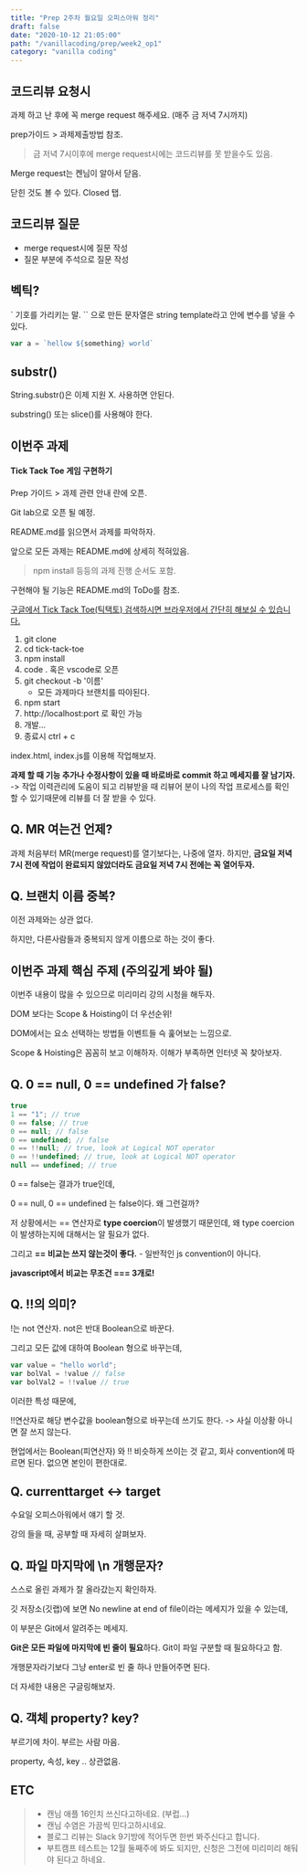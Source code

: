 ```yaml
---
title: "Prep 2주차 월요일 오피스아워 정리"
draft: false
date: "2020-10-12 21:05:00"
path: "/vanillacoding/prep/week2_op1"
category: "vanilla coding"
---
```


## 코드리뷰 요청시

과제 하고 난 후에 꼭 merge request 해주세요. (매주 금 저녁 7시까지)

prep가이드 > 과제제출방법 참조.

> 금 저녁 7시이후에 merge request시에는 코드리뷰를 못 받을수도 있음.



Merge request는 켄님이 알아서 닫음.

닫힌 것도 볼 수 있다. Closed 탭.



## 코드리뷰 질문

- merge request시에 질문 작성
- 질문 부분에 주석으로 질문 작성



## 벡틱?

` 기호를 가리키는 말.
`` 으로 만든 문자열은 string template라고 안에 변수를 넣을 수 있다.

```js
var a = `hellow ${something} world`
```



## substr()

String.substr()은 이제 지원 X. 사용하면 안된다.

substring() 또는 slice()를 사용해야 한다.



## 이번주 과제

#### Tick Tack Toe 게임 구현하기

Prep 가이드 > 과제 관련 안내 란에 오픈.

Git lab으로 오픈 될 예정.



README.md를 읽으면서 과제를 파악하자.

앞으로 모든 과제는 README.md에 상세히 적혀있음.

> npm install 등등의 과제 진행 순서도 포함.



구현해야 될 기능은 README.md의 ToDo를 참조.



<u>구글에서 [Tick Tack Toe(틱택토)]("[https://www.google.com/search?newwindow=1&hl=ko&source=hp&ei=TjGEX-jMJ56Fr7wPzfWX4AE&q=%ED%8B%B1%ED%83%9D%ED%86%A0&oq=%ED%8B%B1%ED%83%9D%ED%86%A0&gs_lcp=CgZwc3ktYWIQAzICCAAyAggAMgIIADICCAAyAggAMgIIADICCAAyAggAMgIIADICCAA6CAgAELEDEIMBOgQIABADOgUIABCxA1DAh2BYq5RgYM2VYGgBcAB4AYAB0gGIAbUJkgEFMC44LjGYAQCgAQGqAQdnd3Mtd2l6sAEA&sclient=psy-ab&ved=0ahUKEwjoq_nK7a7sAhWewosBHc36BRwQ4dUDCAc&uact=5](https://www.google.com/search?newwindow=1&hl=ko&source=hp&ei=TjGEX-jMJ56Fr7wPzfWX4AE&q=틱택토&oq=틱택토&gs_lcp=CgZwc3ktYWIQAzICCAAyAggAMgIIADICCAAyAggAMgIIADICCAAyAggAMgIIADICCAA6CAgAELEDEIMBOgQIABADOgUIABCxA1DAh2BYq5RgYM2VYGgBcAB4AYAB0gGIAbUJkgEFMC44LjGYAQCgAQGqAQdnd3Mtd2l6sAEA&sclient=psy-ab&ved=0ahUKEwjoq_nK7a7sAhWewosBHc36BRwQ4dUDCAc&uact=5)") 검색하시면 브라우저에서 간단히 해보실 수 있습니다.</u>



1. git clone
2. cd tick-tack-toe
3. npm install
4. code . 혹은 vscode로 오픈
5. git checkout -b '이름'
   - 모든 과제마다 브랜치를 따야된다.
6. npm start
7. http://localhost:port 로 확인 가능
8. 개발...
9. 종료시 ctrl + c 



index.html, index.js를 이용해 작업해보자.



**과제 할 때 기능 추가나 수정사항이 있을 때 바로바로 commit 하고 메세지를 잘 남기자.**  
 -> 작업 이력관리에 도움이 되고 리뷰받을 때 리뷰어 분이 나의 작업 프로세스를 확인 할 수 있기때문에 리뷰를 더 잘 받을 수 있다.



## Q. MR 여는건 언제?

과제 처음부터 MR(merge request)를 열기보다는, 나중에 열자. 하지만, **금요일 저녁 7시 전에 작업이 완료되지 않았더라도 금요일 저녁 7시 전에는 꼭 열어두자.**



## Q. 브랜치 이름 중복?

이전 과제와는 상관 없다.

하지만, 다른사람들과 중복되지 않게 이름으로 하는 것이 좋다.



## 이번주 과제 핵심 주제 (주의깊게 봐야 될)

이번주 내용이 많을 수 있으므로 미리미리 강의 시청을 해두자.



DOM 보다는 Scope & Hoisting이 더 우선순위!



DOM에서는 요소 선택하는 방법들 이벤트들 슥 훑어보는 느낌으로.



Scope & Hoisting은 꼼꼼히 보고 이해하자. 
이해가 부족하면 인터넷 꼭 찾아보자.



## Q. 0 == null, 0 == undefined 가 false?

```js
true 
1 == "1"; // true 
0 == false; // true 
0 == null; // false 
0 == undefined; // false 
0 == !!null; // true, look at Logical NOT operator 
0 == !!undefined; // true, look at Logical NOT operator 
null == undefined; // true
```

0 == false는 결과가 true인데,

0 == null,
0 == undefined
는 false이다. 왜 그런걸까?



저 상황에서는 == 연산자로 **type coercion**이 발생했기 때문인데,
왜 type coercion이 발생하는지에 대해서는 알 필요가 없다.

그리고 **== 비교는 쓰지 않는것이 좋다.** - 일반적인 js convention이 아니다.

**javascript에서 비교는 무조건 === 3개로!**



## Q. !!의 의미?

!는 not 연산자. not은 반대 Boolean으로 바꾼다.

그리고 모든 값에 대하여 Boolean 형으로 바꾸는데,

```js
var value = "hello world";
var bolVal = !value // false
var bolVal2 = !!value // true
```

이러한 특성 때문에,

!!연산자로 해당 변수값을 boolean형으로 바꾸는데 쓰기도 한다.
-> 사실 이상황 아니면 잘 쓰지 않는다.



현업에서는 Boolean(피연산자) 와 !! 비슷하게 쓰이는 것 같고, 회사 convention에 따르면 된다. 없으면 본인이 편한대로.



## Q. currenttarget <-> target

수요일 오피스아워에서 얘기 할 것.

강의 들을 때, 공부할 때 자세히 살펴보자.



## Q. 파일 마지막에 \n 개행문자?

스스로 올린 과제가 잘 올라갔는지 확인하자.

깃 저장소(깃랩)에 보면 No newline at end of file이라는 메세지가 있을 수 있는데,

이 부분은 Git에서 알려주는 메세지.

**Git은 모든 파일에 마지막에 빈 줄이 필요**하다.
Git이 파일 구분할 때 필요하다고 함.

개행문자라기보다 그냥 enter로 빈 줄 하나 만들어주면 된다.

더 자세한 내용은 구글링해보자.



## Q. 객체 property? key?

부르기에 차이. 부르는 사람 마음.

property, 속성, key .. 상관없음.



## ETC

> - 캔님 애플 16인치 쓰신다고하네요. (부럽...)
> - 캔님 수염은 가끔씩 민다고하시네요.
> - 블로그 리뷰는 Slack 9기방에 적어두면 한번 봐주신다고 합니다.
> - 부트캠프 테스트는 12월 둘째주에 봐도 되지만,
>   신청은 그전에 미리미리 해둬야 된다고 하네요.